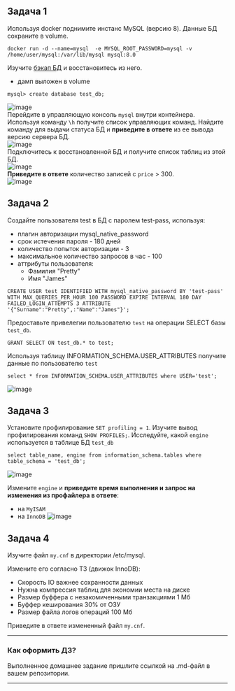 ## Задача 1

Используя docker поднимите инстанс MySQL (версию 8). Данные БД сохраните в volume.
```
docker run -d --name=mysql  -e MYSQL_ROOT_PASSWORD=mysql -v /home/user/mysql:/var/lib/mysql mysql:8.0
```
Изучите [бэкап БД](https://github.com/netology-code/virt-homeworks/tree/master/06-db-03-mysql/test_data) и 
восстановитесь из него.  
- дамп выложен в volume  
```
mysql> create database test_db;
```
![image](https://user-images.githubusercontent.com/22905019/159044762-2f8f4e53-fb53-4dbe-9c78-5229b724b81a.png)  
Перейдите в управляющую консоль `mysql` внутри контейнера.
Используя команду `\h` получите список управляющих команд.
Найдите команду для выдачи статуса БД и **приведите в ответе** из ее вывода версию сервера БД.  
![image](https://user-images.githubusercontent.com/22905019/159047775-ec702f00-d60f-4e9c-9763-2020ac4d5dd3.png)  
Подключитесь к восстановленной БД и получите список таблиц из этой БД.  
![image](https://user-images.githubusercontent.com/22905019/159048030-2b6cb969-a37b-41e3-af5b-f065144b6d1d.png)  
**Приведите в ответе** количество записей с `price` > 300.  
![image](https://user-images.githubusercontent.com/22905019/159048328-91714034-7948-4e77-8471-b1392dd21318.png)  
## Задача 2

Создайте пользователя test в БД c паролем test-pass, используя:
- плагин авторизации mysql_native_password
- срок истечения пароля - 180 дней 
- количество попыток авторизации - 3 
- максимальное количество запросов в час - 100
- аттрибуты пользователя:
    - Фамилия "Pretty"
    - Имя "James"
```
CREATE USER test IDENTIFIED WITH mysql_native_password BY 'test-pass' WITH MAX_QUERIES_PER_HOUR 100 PASSWORD EXPIRE INTERVAL 180 DAY FAILED_LOGIN_ATTEMPTS 3 ATTRIBUTE '{"Surname":"Pretty",:"Name":"James"}';
```
Предоставьте привелегии пользователю `test` на операции SELECT базы `test_db`.  
```
GRANT SELECT ON test_db.* to test; 
```
Используя таблицу INFORMATION_SCHEMA.USER_ATTRIBUTES получите данные по пользователю `test`  
```
select * from INFORMATION_SCHEMA.USER_ATTRIBUTES where USER='test';
```
![image](https://user-images.githubusercontent.com/22905019/159237574-3e2fd120-157d-4741-b2ad-1d70cea38260.png)  

## Задача 3
Установите профилирование `SET profiling = 1`.
Изучите вывод профилирования команд `SHOW PROFILES;`.
Исследуйте, какой `engine` используется в таблице БД `test_db`  
```
select table_name, engine from information_schema.tables where table_schema = 'test_db';
```
![image](https://user-images.githubusercontent.com/22905019/159266401-2312c035-4d15-4fa3-942a-8ee7f199fa46.png)  

Измените `engine` и **приведите время выполнения и запрос на изменения из профайлера в ответе**:
- на `MyISAM`
- на `InnoDB`
![image](https://user-images.githubusercontent.com/22905019/159266795-3a91c5b9-7467-4976-bb8d-7dcfc65b2e69.png)  

## Задача 4 

Изучите файл `my.cnf` в директории /etc/mysql.

Измените его согласно ТЗ (движок InnoDB):
- Скорость IO важнее сохранности данных
- Нужна компрессия таблиц для экономии места на диске
- Размер буффера с незакомиченными транзакциями 1 Мб
- Буффер кеширования 30% от ОЗУ
- Размер файла логов операций 100 Мб

Приведите в ответе измененный файл `my.cnf`.

---

### Как оформить ДЗ?

Выполненное домашнее задание пришлите ссылкой на .md-файл в вашем репозитории.

---
